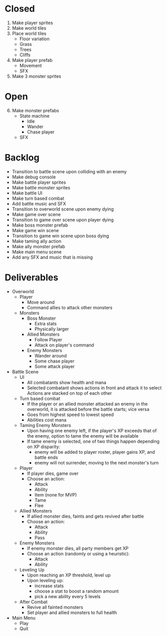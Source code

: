 # Closed

1. Make player sprites
2. Make world tiles
3. Place world tiles
    - Floor variation
    - Grass
    - Trees
    - Cliffs
4. Make player prefab
    - Movement
    - SFX
5. Make 3 monster sprites

# Open

6. Make monster prefabs
    - State machine
        - Idle
        - Wander
        - Chase player
    - SFX

# Backlog

- Transition to battle scene upon colliding with an enemy
- Make debug console
- Make battle player sprites
- Make battle monster sprites
- Make battle UI
- Make turn based combat
- Add battle music and SFX
- Transition to overworld scene upon enemy dying
- Make game over scene
- Transition to game over scene upon player dying
- Make boss monster prefab
- Make game win scene
- Transition to game win scene upon boss dying
- Make taming ally action
- Make ally monster prefab
- Make main menu scene
- Add any SFX and music that is missing

# Deliverables

- Overworld
    - Player
        * Move around
        * Command allies to attack other monsters
    - Monsters
        - Boss Monster
            * Extra stats
            * Physically larger
        - Allied Monsters
            * Follow Player
            * Attack on player's command
        - Enemy Monsters
            * Wander around
            * Some chase player
            * Some attack player
- Battle Scene
    - UI
        * All combatants show health and mana
        * Selected combatant shows actions in front and attack it to select
            Actions are stacked on top of each other
    - Turn based combat
        * If the player or an allied monster attacked an enemy in the overworld, 
            it is attacked before the battle starts; vice versa
        * Goes from highest speed to lowest speed
        * Abilities cost mana
    - Taming Enemy Monsters
        * Upon having one enemy left, if the player's XP exceeds that of the enemy,
            option to tame the enemy will be available
        * If tame enemy is selected, one of two things happen depending on XP disparity:
            - enemy will be added to player roster, player gains XP, and battle ends
            - enemy will not surrender, moving to the next monster's turn
    - Player
        * If player dies, game over
        * Choose an action:
            - Attack
            - Ability
            - Item (none for MVP)
            - Tame
            - Flee
    - Allied Monsters
        * If allied monster dies, faints and gets revived after battle
        * Choose an action:
            - Attack
            - Ability
            - Pass
    - Enemy Monsters
        * If enemy monster dies, all party members get XP
        * Choose an action (randomly or using a heuristic):
            - Attack
            - Ability
    - Leveling Up
        * Upon reaching an XP threshold, level up
        * Upon leveling up:
            - increase stats
            - choose a stat to boost a random amount
            - pick a new ability every 5 levels 
    - After Combat
        * Revive all fainted monsters
        * Set player and allied monsters to full health
- Main Menu
    - Play
    - Quit
